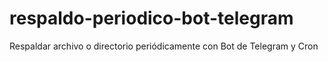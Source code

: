 # respaldo-periodico-bot-telegram
 Respaldar archivo o directorio periódicamente con Bot de Telegram y Cron
